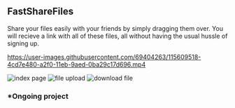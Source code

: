 ## FastShareFiles 

Share your files easily with your friends by simply dragging them over. You will recieve a link with all of these files, all without having the usual hussle of signing up. 

https://user-images.githubusercontent.com/69404263/115609518-4cd7e480-a2f0-11eb-9aed-0ba29c17d696.mp4

![index page](https://i.imgur.com/yvniLNw.png)
![file upload](https://i.imgur.com/YONpLBf.png)
![download file](https://i.imgur.com/ZDDCOnQ.png)
### *Ongoing project

